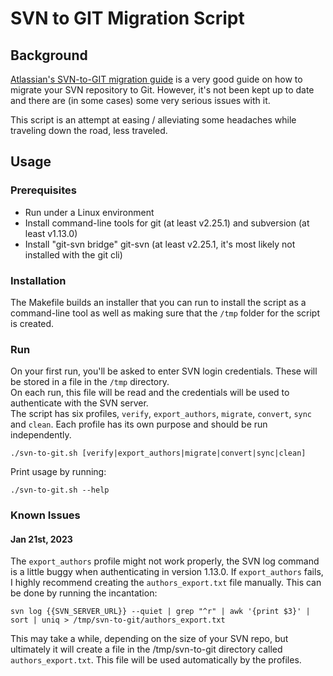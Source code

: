 # SVN to GIT Migration Script
## Background
[Atlassian's SVN-to-GIT migration guide](https://www.atlassian.com/git/tutorials/migrating-overview) is a very good guide
on how to migrate your SVN repository to Git. However, it's not been kept up to date and there are (in some cases)
some very serious issues with it.

This script is an attempt at easing / alleviating some headaches while traveling down the road, less traveled.

## Usage
### Prerequisites
* Run under a Linux environment
* Install command-line tools for git (at least v2.25.1) and subversion (at least v1.13.0)
* Install "git-svn bridge" git-svn (at least v2.25.1, it's most likely not installed with the git cli)

### Installation
The Makefile builds an installer that you can run to install the script as a command-line tool as well
as making sure that the `/tmp` folder for the script is created.

### Run
On your first run, you'll be asked to enter SVN login credentials. These will be stored in a file in the `/tmp` directory.<br>
On each run, this file will be read and the credentials will be used to authenticate with the SVN server.<br>
The script has six profiles, `verify`, `export_authors`, `migrate`, `convert`, `sync` and `clean`.
Each profile has its own purpose and should be run independently.
```shell
./svn-to-git.sh [verify|export_authors|migrate|convert|sync|clean] 
```
Print usage by running:
```shell
./svn-to-git.sh --help
```
### Known Issues

#### Jan 21st, 2023

The `export_authors` profile might not work properly, the SVN log command is a little buggy when authenticating in version 1.13.0.
If `export_authors` fails, I highly recommend creating the `authors_export.txt` file manually.
This can be done by running the incantation:
```shell
svn log {{SVN_SERVER_URL}} --quiet | grep "^r" | awk '{print $3}' | sort | uniq > /tmp/svn-to-git/authors_export.txt
```
This may take a while, depending on the size of your SVN repo, but ultimately it will create a file in the /tmp/svn-to-git
directory called `authors_export.txt`. This file will be used automatically by the profiles.